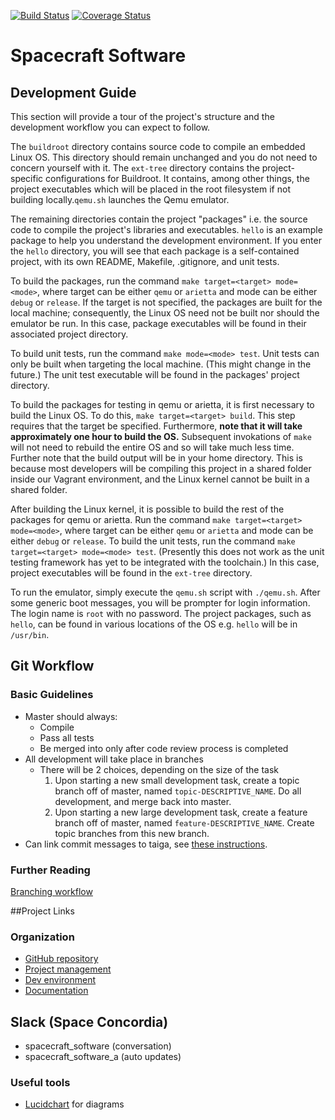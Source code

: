 [![Build Status](https://travis-ci.org/spaceconcordia/SpacecraftSoftware.svg?branch=master)](https://travis-ci.org/spaceconcordia/SpacecraftSoftware) [![Coverage Status](https://coveralls.io/repos/github/spaceconcordia/SpacecraftSoftware/badge.svg)](https://coveralls.io/github/spaceconcordia/SpacecraftSoftware)

# Spacecraft Software

## Development Guide
This section will provide a tour of the project's structure and the development
workflow you can expect to follow.

The `buildroot` directory contains source code to compile an embedded Linux OS.
This directory should remain unchanged and you do not need to concern yourself
with it. The `ext-tree` directory contains the project-specific configurations
for Buildroot. It contains, among other things, the project executables which
will be placed in the root filesystem if not building locally.`qemu.sh` 
launches the Qemu emulator.

The remaining directories contain the project "packages" i.e. the source code to
compile the project's libraries and executables. `hello` is an example package
to help you understand the development environment. If you enter the `hello`
directory, you will see that each package is a self-contained project, with its
own README, Makefile, .gitignore, and unit tests.

To build the packages, run the command `make target=<target> mode=<mode>`, where
target can be either `qemu` or `arietta` and mode can be either `debug` or
`release`. If the target is not specified, the packages are built for the local
machine; consequently, the Linux OS need not be built nor should the emulator
be run. In this case, package executables will be found in their associated
project directory.

To build unit tests, run the command `make mode=<mode> test`. Unit tests can
only be built when targeting the local machine. (This might change in the
future.) The unit test executable will be found in the packages' project
directory.

To build the packages for testing in qemu or arietta, it is first necessary 
to build the Linux OS. To do this, `make target=<target> build`.
This step requires that the target be specified. Furthermore,
**note that it will take approximately one hour to build the OS.** Subsequent
invokations of `make` will not need to rebuild the entire OS and so will take
much less time. Further note that the build output will be in your home
directory. This is because most developers will be compiling this project in a
shared folder inside our Vagrant environment, and the Linux kernel cannot be
built in a shared folder.

After building the Linux kernel, it is possible to build the rest of the
packages for qemu or arietta. Run the command
`make target=<target> mode=<mode>`, where
target can be either `qemu` or `arietta` and mode can be either `debug` or
`release`. To build the unit tests, run the command `make target=<target>
mode=<mode> test`. (Presently this does not work as the unit testing framework
has yet to be integrated with the toolchain.) In this case, project executables
will be found in the `ext-tree` directory.

To run the emulator, simply execute the `qemu.sh` script with `./qemu.sh`. After
some generic boot messages, you will be prompter for login information. The
login name is `root` with no password. The project packages, such as `hello`,
can be found in various locations of the OS e.g. `hello` will be in `/usr/bin`.

## Git Workflow
### Basic Guidelines
- Master should always:
  - Compile
  - Pass all tests
  - Be merged into only after code review process is completed
- All development will take place in branches
  - There will be 2 choices, depending on the size of the task
    1. Upon starting a new small development task, create a topic branch off of master, named `topic-DESCRIPTIVE_NAME`. Do all development, and merge back into master.
    2. Upon starting a new large development task, create a feature branch off of master, named `feature-DESCRIPTIVE_NAME`. Create topic branches from this new branch.
- Can link commit messages to taiga, see [these instructions](https://tree.taiga.io/support/integrations/changing-elements-status-via-commit-message/).

### Further Reading
[Branching workflow](https://git-scm.com/book/en/v2/Git-Branching-Branching-Workflows)

##Project Links
### Organization
- [GitHub repository](https://github.com/spaceconcordia/SpacecraftSoftware)
- [Project management](https://tree.taiga.io/project/slijs-spacecraft-software/)
- [Dev environment](https://github.com/spaceconcordia/vagrant)
- [Documentation](https://github.com/Slijs/SpacecraftSoftware/wiki)


## Slack (Space Concordia)
- spacecraft_software (conversation)
- spacecraft_software_a (auto updates)

### Useful tools
- [Lucidchart](https://www.lucidchart.com/) for diagrams
